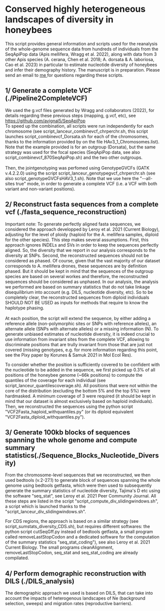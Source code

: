 # Conserved highly heterogeneous landscapes of diversity in honeybees
This script provides general information and scripts used for the reanalysis of the whole-genome sequence data from hundreds of individuals from the SeqApiPop data (Apis mellifera, Wragg et al. 2022), along with data from 3 other Apis species (A. cerana, Chen et al. 2018; A. dorsata & A. laboriosa, Cao et al. 2023) in particular to estimate nucleotide diversity of honeybees and infer their demography history. The manuscript is in preparation. Please send an email to <a href="mailto:thibault.leroy@inrae.fr?subject=[SeqApiPopReanalysis-Github]">me </a> for questions regarding these scripts.

## 1/ Generate a complete VCF (./Pipeline2CompleteVCF)
We used the g.vcf files generated by Wragg and collaborators (2022), for details regarding these previous steps (mapping, g.vcf, etc), see https://github.com/avignal5/SeqApiPop <br>
To speed up the combination, all scripts were run independently for each chromosome (see script_lanceur_combinevcf_chrperchr.sh, this script launches script_combinevcf_Dorsata.sh for each of the chromosomes, thanks to the information provided by on the file HAv3_1_Chromosomes.list). Note that the example provided is for an outgroup (Dorsata), but the same strategy was used for the focal species (SeqApiPop data, see also script_combinevcf_870SeqApiPop.sh) and the two other outgroups. <br><br>
Then, the jointgenotyping was perfomed using GenotypeGVCFs (GATK v.4.2.2.0) using the script script_lanceur_genotypegvcf_chrperchr.sh (see also script_genotypeGVCFsHAV3_1.sh). Note that we use here the "--all-sites true" mode, in order to generate a complete VCF (i.e. a VCF with both variant and non-variant positions). <br>

## 2/ Reconstruct fasta sequences from a complete vcf (./fasta_sequence_reconstruction)
Important note: To generate perfectly aligned fasta sequences, we considered the approach developped by Leroy et al. 2021 (Current Biology), adjusting for the level of ploidy (haploid for the A. mellifera samples, diploid for the other species). This step makes several assumptions. First, this approach ignores INDELs and SVs in order to keep the sequences perfectly aligned. So, the diversity that we report in our analysis corresponds to the diversity at SNPs. Second, the reconstructed sequences should not be considered as phased. Of course, given that the vast majority of our dataset corresponds to A. mellifera drones, these sequences are by definition phased. But it should be kept in mind that the sequences of the outgroup species are based on several workes and therefore, the reconstructed sequences should be considered as unphased. In our analysis, the analysis we performed are based on summary statistics that do not take linkage disequilibrium into account (e.g. DILS, nucleotide diversity, etc). So to be completely clear, the reconstructed sequences from diploid individuals SHOULD NOT BE USED as inputs for methods that require to know the haplotype phasing.<br><br>
At each position, the script will extend the sequence, by either adding a reference allele (non-polymorphic sites or SNPs with reference alleles), an alternate allele (SNPs with alternate alleles) or a missing information (N). To generate unbiased estimates of nucleotide diversity, it is indeed crucial to use information from invariant sites from the complete VCF, allowing to discriminate positions that are trully invariant from those that are just not covered (missing genotypes, e.g. for more information regarding this point, see the Pixy paper by Korunes & Samuk 2021 in Mol Ecol Res).<br>

To consider whether the position is sufficiently covered to be confident with the nucleotide to be added in the sequence, we first picked up 0.3% of all positions of the honeybee genome (~66k positions) to compute the quantiles of the coverage for each individual (see script_lanceur_quantilescoverage.sh). All positions that were not within the core of the distribution (excluding the bottom 5% and the top 5%) were hardmasked. A minimum coverage of 3 were required (it should be kept in mind that our dataset is almost exclusively based on haploid individuals). Then, we reconstructed the sequences using the python script "VCF2Fasta_haploid_withquantiles.py" (or its diploid equivalent "VCF2Fasta_diploid_withquantiles.py").<br>

## 3/ Generate 100kb blocks of sequences spanning the whole genome and compute summary statistics(./Sequence_Blocks_Nucleotide_Diversity)
From the chromosome-level sequences that we reconstructed, we then used bedtools (v.2-27.1) to generate block of sequences spanning the whole genome using bedtools getfasta, which were then used to subsequently generate the summary statistics of nucleotide diversity, Tajima's D etc using the software "seq_stat", see Leroy et al. 2021 Peer Community Journal. All these steps are listed in the script "script_compute_div_slidingwindows.sh", a script which is launched thanks to the "script_lanceur_div_slidingwindows.sh". <br>

For CDS regions, the approach is based on a similar strategy (see script_sumstats_diversity_CDS.sh), but requires different softwares: the python script cutSeqGff.py instead of bedtools getfasta, a small program called removeLastStopCodon and a dedicated software for the computation of the summary statistics "seq_stat_coding"), see also Leroy et al. 2021 Current Biology. The small programs cleanAlignment, removeLastStopCodon, seq_stat and seq_stat_coding are already compilated.

## 4/ Perform demographic reconstruction with DILS (./DILS_analysis)
The demographic approach we used is based on DILS, that can take into account the impacts of heterogenous landscapes of Ne (background selection, sweeps) and migration rates (reproductive barriers). 
